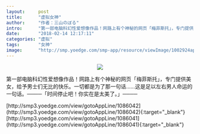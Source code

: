 ```yaml
---
layout:     post
title:      "虚拟女神"
author:     "作者：三山のぼる"
intro:      "第一部电脑科幻性爱想像作品！网路上有个神秘的网页「梅菲斯托」，专门提供美女，给予男士们无比的快乐。一切都是为了那一句话……这是足以左右男人命运的一句话。────「时间停止吧！你实在是太美了。」────"
date:       "2018-02-14 12:17:11"
categories: "虚拟"
tags:       "女神"
image:      "http://smp.yoedge.com/smp-app/resource/viewImage/1002924appline.png"
---
```

<div style="text-align: center">
<p><img src="http://smp.yoedge.com/smp-app/resource/viewImage/1002924appline.png"/></p>
</div>
<p class="post-meta">
<span>第一部电脑科幻性爱想像作品！网路上有个神秘的网页「梅菲斯托」，专门提供美女，给予男士们无比的快乐。一切都是为了那一句话……这是足以左右男人命运的一句话。────「时间停止吧！你实在是太美了。」────</span>
</p>
[http://smp3.yoedge.com/view/gotoAppLine/1086042](http://smp3.yoedge.com/view/gotoAppLine/1086042){:target="_blank"}
[http://smp3.yoedge.com/view/gotoAppLine/1086041](http://smp3.yoedge.com/view/gotoAppLine/1086041){:target="_blank"}


